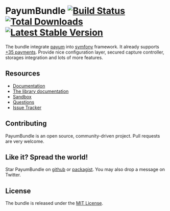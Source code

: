 # PayumBundle [![Build Status](https://travis-ci.org/Payum/PayumBundle.png?branch=master)](https://travis-ci.org/Payum/PayumBundle) [![Total Downloads](https://poser.pugx.org/payum/payum-bundle/d/total.png)](https://packagist.org/packages/payum/payum-bundle) [![Latest Stable Version](https://poser.pugx.org/payum/payum-bundle/version.png)](https://packagist.org/packages/payum/payum-bundle)

The bundle integrate [payum](https://github.com/Payum/Payum) into [symfony](symfony.com) framework.
It already supports [+35 payments](https://github.com/Payum/Payum/blob/master/docs/supported-payments-and-other-libraries.md).
Provide nice configuration layer, secured capture controller, storages integration and lots of more features.

## Resources

* [Documentation](Resources/doc/index.md)
* [The library documentation](https://github.com/Payum/Payum/blob/master/docs/index.md)
* [Sandbox](http://sandbox.payum.forma-dev.com)
* [Questions](http://stackoverflow.com/questions/tagged/payum)
* [Issue Tracker](https://github.com/Payum/PayumBundle/issues)

## Contributing

PayumBundle is an open source, community-driven project. Pull requests are very welcome.

## Like it? Spread the world!

Star PayumBundle on [github](https://github.com/Payum/PayumBundle) or [packagist](https://packagist.org/packages/payum/payum-bundle).
You may also drop a message on Twitter.

## License

The bundle is released under the [MIT License](Resources/meta/LICENSE).